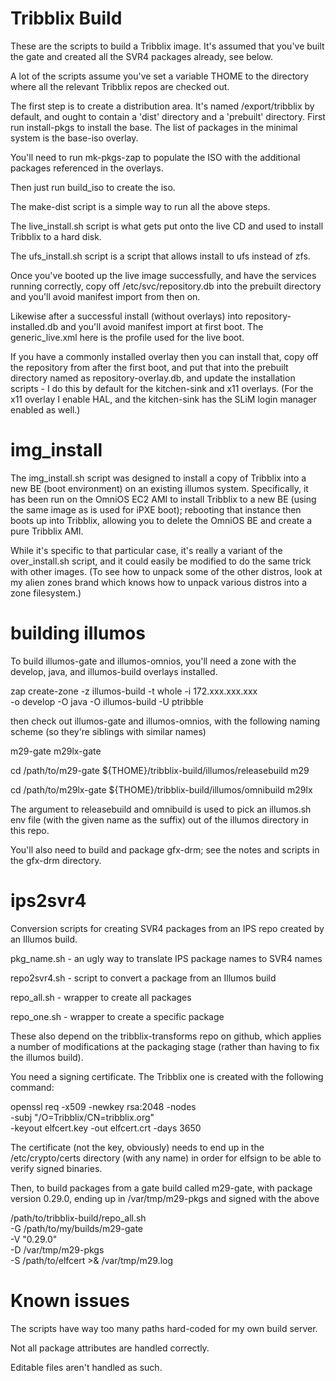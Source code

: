 Tribblix Build
==============

These are the scripts to build a Tribblix image. It's assumed that
you've built the gate and created all the SVR4 packages already, see
below.

A lot of the scripts assume you've set a variable THOME to the directory
where all the relevant Tribblix repos are checked out.

The first step is to create a distribution area. It's named
/export/tribblix by default, and ought to contain a 'dist' directory
and a 'prebuilt' directory. First run install-pkgs to install the
base. The list of packages in the minimal system is the base-iso
overlay.

You'll need to run mk-pkgs-zap to populate the ISO with the additional
packages referenced in the overlays.

Then just run build_iso to create the iso.

The make-dist script is a simple way to run all the above steps.

The live_install.sh script is what gets put onto the live CD and used
to install Tribblix to a hard disk.

The ufs_install.sh script is a script that allows install to ufs
instead of zfs.

Once you've booted up the live image successfully, and have the
services running correctly, copy off /etc/svc/repository.db into the
prebuilt directory and you'll avoid manifest import from then
on.

Likewise after a successful install (without overlays) into
repository-installed.db and you'll avoid manifest import at first
boot. The generic_live.xml here is the profile used for the live boot.

If you have a commonly installed overlay then you can install that,
copy off the repository from after the first boot, and put that into
the prebuilt directory named as repository-overlay.db, and update the
installation scripts - I do this by default for the kitchen-sink and
x11 overlays. (For the x11 overlay I enable HAL, and the kitchen-sink
has the SLiM login manager enabled as well.)


img_install
===========

The img_install.sh script was designed to install a copy of Tribblix into
a new BE (boot environment) on an existing illumos system. Specifically,
it has been run on the OmniOS EC2 AMI to install Tribblix to a new BE
(using the same image as is used for iPXE boot); rebooting that instance
then boots up into Tribblix, allowing you to delete the OmniOS BE and
create a pure Tribblix AMI.

While it's specific to that particular case, it's really a variant of the
over_install.sh script, and it could easily be modified to do the same trick
with other images. (To see how to unpack some of the other distros, look at
my alien zones brand which knows how to unpack various distros into a zone
filesystem.)


building illumos
================

To build illumos-gate and illumos-omnios, you'll need a zone with
the develop, java, and illumos-build overlays installed.

zap create-zone -z illumos-build -t whole -i 172.xxx.xxx.xxx \
-o develop -O java -O illumos-build -U ptribble

then check out illumos-gate and illumos-omnios, with the following
naming scheme (so they're siblings with similar names)

m29-gate
m29lx-gate

cd /path/to/m29-gate
${THOME}/tribblix-build/illumos/releasebuild m29

cd /path/to/m29lx-gate
${THOME}/tribblix-build/illumos/omnibuild m29lx

The argument to releasebuild and omnibuild is used to pick an
illumos.sh env file (with the given name as the suffix) out of
the illumos directory in this repo.

You'll also need to build and package gfx-drm; see the notes and scripts
in the gfx-drm directory.

ips2svr4
========

Conversion scripts for creating SVR4 packages from an IPS repo created by
an Illumos build.

pkg_name.sh - an ugly way to translate IPS package names to SVR4 names

repo2svr4.sh - script to convert a package from an Illumos build

repo_all.sh - wrapper to create all packages

repo_one.sh - wrapper to create a specific package

These also depend on the tribblix-transforms repo on github, which
applies a number of modifications at the packaging stage (rather than
having to fix the illumos build).

You need a signing certificate. The Tribblix one is created with the
following command:

openssl req -x509 -newkey rsa:2048 -nodes \
-subj "/O=Tribblix/CN=tribblix.org" \
-keyout elfcert.key -out elfcert.crt -days 3650

The certificate (not the key, obviously) needs to end up in the
/etc/crypto/certs directory (with any name) in order for elfsign
to be able to verify signed binaries.

Then, to build packages from a gate build called m29-gate, with package
version 0.29.0, ending up in /var/tmp/m29-pkgs and signed with the above

/path/to/tribblix-build/repo_all.sh \
  -G /path/to/my/builds/m29-gate \
  -V "0.29.0" \
  -D /var/tmp/m29-pkgs \
  -S /path/to/elfcert >& /var/tmp/m29.log


Known issues
============

The scripts have way too many paths hard-coded for my own build server.

Not all package attributes are handled correctly.

Editable files aren't handled as such.
